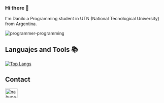 ### Hi there 👋

I'm Danilo a Programming student in UTN (National Tecnological University) from Argentina.

![programmer-programming](https://github.com/danilovukosich/danilovukosich/assets/86834937/4eb1bf0c-9396-4cc1-ae25-5d89627dbf0a)

## Languajes and Tools 📚

[![Top Langs](https://github-readme-stats.vercel.app/api/top-langs/?username=danilovukosich&layout=donut)](https://github.com/danilovukosich/github-readme-stats)


## Contact

<a href="https://linkedin.com/in/danilovukosich" target="blank"><img align="center" src="https://raw.githubusercontent.com/rahuldkjain/github-profile-readme-generator/master/src/images/icons/Social/linked-in-alt.svg" alt="nahupazos" height="30" width="40" /></a>




